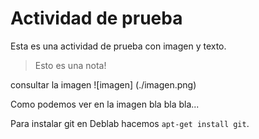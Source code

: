 # Actividad de prueba 

Esta es una actividad de prueba con imagen y texto.

> Esto es una nota!

consultar la imagen
![imagen] (./imagen.png)

Como podemos ver en la imagen bla bla bla...

Para instalar git en Deblab hacemos `apt-get install git`.
